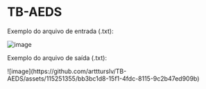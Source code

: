 # TB-AEDS
Exemplo do arquivo de entrada (.txt):</p>
![image](https://github.com/arttturslv/TB-AEDS/assets/115251355/c9417e0c-5712-48b1-9696-883fc2cc8adc)
</p>Exemplo do arquivo de saída (.txt):</p>
![image](https://github.com/arttturslv/TB-AEDS/assets/115251355/bb3bc1d8-15f1-4fdc-8115-9c2b47ed909b)


